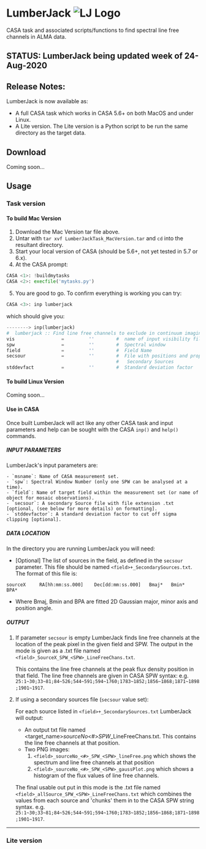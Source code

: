 # LumberJack ![LJ Logo](https://github.com/adam-avison/LumberJack/tree/master/figures/LJ_Logo.png)
CASA task and associated scripts/functions to find spectral line free channels in ALMA data.

## STATUS: LumberJack being updated week of 24-Aug-2020

## Release Notes:
LumberJack is now available as:
 - A full CASA task which works in CASA 5.6+ on both MacOS and under Linux.
 - A Lite version. The Lite version is a Python script to be run the same directory as the target data.
 
## Download
Coming soon...
 
## Usage
### Task version
#### To build Mac Version
1. Download the Mac Version tar file above.
2. Untar with `tar xvf LumberJackTask_MacVersion.tar` and `cd` into the resultant directory.
3. Start your local version of CASA (should be 5.6+, not yet tested in 5.7 or 6.x).
4. At the CASA prompt:
```python
CASA <1>: !buildmytasks
CASA <2>: execfile('mytasks.py')
```
5. You are good to go. To confirm everything is working you can try:
```python
CASA <3>: inp lumberjack
```
which should give you:
```python
--------> inp(lumberjack)
#  lumberjack :: Find line free channels to exclude in continuum imaging.
vis                 =         ''        #  name of input visibility file
spw                 =         ''        #  Spectral window
field               =         ''        #  Field Name
secsour             =         ''        #  File with positions and properties of
                                        #   Secondary Sources
stddevfact          =         ''        #  Standard deviation factor
```
#### To build Linux Version
Coming soon...

#### Use in CASA
Once built LumberJack will act like any other CASA task and input parameters and help can be sought with the CASA `inp()` and `help()` commands.

##### INPUT PARAMETERS 
LumberJack's input parameters are:
    
    - `msname`: Name of CASA measurement set.
    - `spw`: Spectral Window Number (only one SPW can be analysed at a time).
    - `field`: Name of target field within the measurement set (or name of object for mosaic observations).
    - `secsour`: A secondary Source file with file extension .txt [optional, (see below for more details) on formatting].
    - `stddevfactor`: A standard deviation factor to cut off sigma clipping [optional].

##### DATA LOCATION
In the directory you are running LumberJack you will need:

- [Optional] The list of sources in the field, as defined in the `secsour` parameter. This file should be named `<field>+_SecondarySources.txt`.
The format of this file is:

 ```
 sourceX     RA[hh:mm:ss.000]    Dec[dd:mm:ss.000]   Bmaj*   Bmin*   BPA*
 ```
 * Where Bmaj, Bmin and BPA are fitted 2D Gaussian major, minor axis and position angle.

##### OUTPUT
1. If parameter `secsour` is empty LumberJack finds line free channels at the location of the peak pixel in the given field and SPW. The output in the mode is given as a .txt file named `<field>_SourceX_SPW_<SPW>_LineFreeChans.txt`. 

    This contains the line free channels at the peak flux density position in that field. 
    The line free channels are given in CASA SPW syntax: e.g.
    `25:1~30;33~81;84~526;544~591;594~1760;1783~1852;1856~1868;1871~1898;1901~1917`.

2. If using a secondary sources file (`secsour` value set):

    For each source listed in `<field>+_SecondarySources.txt` LumberJack will output:

    - An output txt file named <target_name>_sourceNo_<#>_SPW_<SPW>_LineFreeChans.txt. This contains the line free channels at that position.
    - Two PNG images:
         1. `<field>_sourceNo_<#>_SPW_<SPW>_lineFree.png` which shows the spectrum and line free channels at that position
         2. `<field>_sourceNo_<#>_SPW_<SPW>_gaussPlot.png` which shows a histogram of the flux values of line free channels.

    The final usable out put in this mode is the .txt file named `<field>_allSource_SPW_<SPW>_LineFreeChans.txt` which combines the values from each source and 'chunks' them in to the CASA SPW string syntax. e.g. 
    `25:1~30;33~81;84~526;544~591;594~1760;1783~1852;1856~1868;1871~1898;1901~1917`.


___

### Lite version
